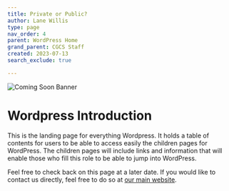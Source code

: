 ```yaml
---
title: Private or Public?
author: Lane Willis
type: page
nav_order: 4
parent: WordPress Home
grand_parent: CGCS Staff
created: 2023-07-13
search_exclude: true

---
```

![Coming Soon Banner](https://i.imgur.com/pxK8WAn.png)

# Wordpress Introduction
This is the landing page for everything Wordpress. It holds a table of contents for users to be able to access easily the children pages for WordPress. The children pages will include links and information that will enable those who fill this role to be able to jump into WordPress.

Feel free to check back on this page at a later date. If you would like to contact us directly, feel free to do so at [our main website](https://thecgcs.org).